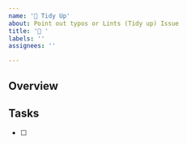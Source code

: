 ```yaml
---
name: '🧹 Tidy Up'
about: Point out typos or Lints (Tidy up) Issue
title: '🧹 '
labels: ''
assignees: ''

---
```


## Overview



## Tasks

- [ ] 
